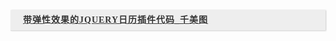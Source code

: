 <!DOCTYPE html>
<html lang="en">
<head>
	<meta charset="UTF-8">
	<title>toubu</title>
</head>
<style>
.shortcut{
	height:32px;
	line-height:32px;
	font-size:12px;
	background:#eee;
	text-transform:uppercase;
	box-shadow:1px 0px 2px rgba(0,0,0,0.2);
	border-bottom:1px solid #DDDDDD;
	overflow:hidden;
}
.shortcut h1{
	font-size:14px;
	font-family:"微软雅黑";
}
.shortcut a,.shortcut h1{
	padding:0px 10px;
	letter-spacing:1px;
	color:#333;
	text-shadow:0px 1px 1px #fff;
	display:block;
	float:left;
	width:360px;
	height:32px;
	overflow:hidden;
	margin: 0;
}
.shortcut a:hover{
	background:#fff;
}
.shortcut span.right{
	float:right;
	display:inline-block;
	width:468px;
	height:15px;
	overflow:hidden;
	margin:8px 5px 0 0;
}
.shortcut .close{
    background:url(../img/close-demo.gif) no-repeat 0 0;width:20px;height:20px;line-height:99em;overflow:hidden;display:inline-block;margin:6px 10px 0 10px;float:right;padding:0;
    -webkit-transition:all .3s ease-out 0s;
    -moz-transition:all .3s ease-out 0s;
    -ms-transition:all .3s ease-out 0s;
    -o-transition:all .3s ease-out 0s;
    transition:all .3s ease-out 0s;
}
.shortcut .close:hover{
	background:url(../img/close-demo.gif) no-repeat 0 -20px
}
.shortcut .close:active{
	background:url(../img/close-demo.gif) no-repeat 0 -40px
}
</style>
<body>
	<div class="shortcut">
	    <h1><a href="http://www.qianmeitu.com">带弹性效果的jquery日历插件代码_千美图</a></h1>
	    <a title="返回" href="http://www.qianmeitu.com" class="close">关闭</a>
		<span class="right">
			<script type="text/javascript">
				/*新468*15*/
				var cpro_id = "u1425128";
			</script>
		</span>
	</div>
</body>
</html>

